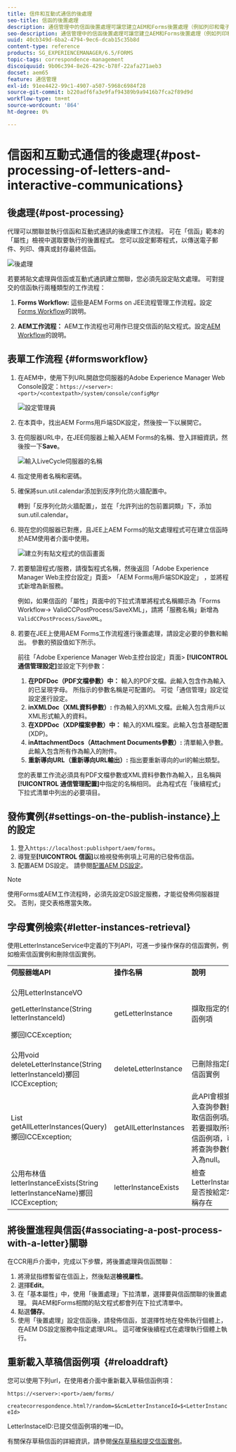 ```yaml
---
title: 信件和互動式通信的後處理
seo-title: 信函的後置處理
description: 通信管理中的信函後置處理可讓您建立AEM和Forms後置處理（例如列印和電子郵件），並將其與信函整合。
seo-description: 通信管理中的信函後置處理可讓您建立AEM和Forms後置處理（例如列印和電子郵件），並將其與信函整合。
uuid: 40cb349d-6ba2-4794-9ec6-dcab15c35b8d
content-type: reference
products: SG_EXPERIENCEMANAGER/6.5/FORMS
topic-tags: correspondence-management
discoiquuid: 9b06c394-8e26-429c-b78f-22afa271aeb3
docset: aem65
feature: 通信管理
exl-id: 91ee4422-99c1-4907-a507-5968c6984f28
source-git-commit: b220adf6fa3e9faf94389b9a9416b7fca2f89d9d
workflow-type: tm+mt
source-wordcount: '864'
ht-degree: 0%

---
```


# 信函和互動式通信的後處理{#post-processing-of-letters-and-interactive-communications}

## 後處理{#post-processing}

代理可以關聯並執行信函和互動式通訊的後處理工作流程。 可在「信函」範本的「屬性」檢視中選取要執行的後置程式。 您可以設定郵寄程式，以傳送電子郵件、列印、傳真或封存最終信函。

![後處理](assets/ppoverview.png)

若要將貼文處理與信函或互動式通訊建立關聯，您必須先設定貼文處理。 可對提交的信函執行兩種類型的工作流程：

1. **Forms Workflow:** 這些是AEM Forms on JEE流程管理工作流程。設定[Forms Workflow](#formsworkflow)的說明。

1. **AEM工作流程：** AEM工作流程也可用作已提交信函的貼文程式。設定[AEM Workflow](../../forms/using/aem-forms-workflow.md)的說明。

## 表單工作流程 {#formsworkflow}

1. 在AEM中，使用下列URL開啟您伺服器的Adobe Experience Manager Web Console設定：`https://<server>:<port>/<contextpath>/system/console/configMgr`

   ![設定管理員](assets/2configmanager-1.png)

1. 在本頁中，找出AEM Forms用戶端SDK設定，然後按一下以展開它。
1. 在伺服器URL中，在JEE伺服器上輸入AEM Forms的名稱、登入詳細資訊，然後按一下&#x200B;**Save**。

   ![輸入LiveCycle伺服器的名稱](assets/1cofigmanager.png)

1. 指定使用者名稱和密碼。
1. 確保將sun.util.calendar添加到反序列化防火牆配置中。

   轉到「反序列化防火牆配置」，並在「允許列出的包前置詞類」下，添加sun.util.calendar。

1. 現在您的伺服器已對應，且JEE上AEM Forms的貼文處理程式可在建立信函時於AEM使用者介面中使用。

   ![建立列有貼文程式的信函畫面](assets/0configmanager.png)

1. 若要驗證程式/服務，請復製程式名稱，然後返回「Adobe Experience Manager Web主控台設定」頁面> 「AEM Forms用戶端SDK設定」 ，並將程式新增為新服務。

   例如，如果信函的「屬性」頁面中的下拉式清單將程式名稱顯示為「Forms Workflow-> ValidCCPostProcess/SaveXML」，請將「服務名稱」新增為`ValidCCPostProcess/SaveXML`。

1. 若要在JEE上使用AEM Forms工作流程進行後置處理，請設定必要的參數和輸出。 參數的預設值如下所示。

   前往「Adobe Experience Manager Web主控台設定」頁面> **[!UICONTROL 通信管理設定]**&#x200B;並設定下列參數：

   1. **在PDFDoc（PDF文檔參數）中：** 輸入的PDF文檔。此輸入包含作為輸入的已呈現字母。 所指示的參數名稱是可配置的。 可從「通信管理」設定從設定進行設定。
   1. **inXMLDoc（XML資料參數）:** 作為輸入的XML文檔。此輸入包含用戶以XML形式輸入的資料。
   1. **在XDPDoc（XDP檔案參數）中：** 輸入的XML檔案。此輸入包含基礎配置(XDP)。
   1. **inAttachmentDocs（Attachment Documents參數）:** 清單輸入參數。此輸入包含所有作為輸入的附件。
   1. **重新導向URL（重新導向URL輸出）:** 指出要重新導向的url的輸出類型。

   您的表單工作流必須具有PDF文檔參數或XML資料參數作為輸入，且名稱與&#x200B;**[!UICONTROL 通信管理配置]**&#x200B;中指定的名稱相同。 此為程式在「後續程式」下拉式清單中列出的必要項目。

## 發佈實例{#settings-on-the-publish-instance}上的設定

1. 登入`https://localhost:publishport/aem/forms`。
1. 導覽至&#x200B;**[!UICONTROL 信函]**&#x200B;以檢視發佈例項上可用的已發佈信函。
1. 配置AEM DS設定。 請參閱[配置AEM DS設定](../../forms/using/configuring-the-processing-server-url-.md)。

>[!NOTE]
>
>使用Forms或AEM工作流程時，必須先設定DS設定服務，才能從發佈伺服器提交。 否則，提交表格應當失敗。

## 字母實例檢索{#letter-instances-retrieval}

使用LetterInstanceService中定義的下列API，可進一步操作保存的信函實例，例如檢索信函實例和刪除信函實例。

<table>
 <tbody>
  <tr>
   <td><strong>伺服器端API</strong></td>
   <td><strong>操作名稱</strong></td>
   <td><strong>說明</strong></td>
  </tr>
  <tr>
   <td><p>公用LetterInstanceVO</p> <p>getLetterInstance(String letterInstanceId)</p> <p>擲回ICCException; </p> </td>
   <td>getLetterInstance</td>
   <td>擷取指定的信函例項 </td>
  </tr>
  <tr>
   <td>公用void deleteLetterInstance(String letterInstanceId)擲回ICCException; </td>
   <td>deleteLetterInstance </td>
   <td>已刪除指定的信函實例 </td>
  </tr>
  <tr>
   <td>List getAllLetterInstances(Query)擲回ICCException; </td>
   <td>getAllLetterInstances </td>
   <td>此API會根據輸入查詢參數擷取信函例項。 若要擷取所有信函例項，可將查詢參數傳入為null。<br /> </td>
  </tr>
  <tr>
   <td>公用布林值letterInstanceExists(String letterInstanceName)擲回ICCException; </td>
   <td>letterInstanceExists </td>
   <td>檢查LetterInstance是否按給定名稱存在 </td>
  </tr>
 </tbody>
</table>

## 將後置進程與信函{#associating-a-post-process-with-a-letter}關聯

在CCR用戶介面中，完成以下步驟，將後置處理與信函關聯：

1. 將滑鼠指標暫留在信函上，然後點選&#x200B;**檢視屬性**。
1. 選擇&#x200B;**Edit**。
1. 在「基本屬性」中，使用「後置處理」下拉清單，選擇要與信函關聯的後置處理。 與AEM和Forms相關的貼文程式都會列在下拉式清單中。
1. 點選&#x200B;**儲存**。
1. 使用「後置處理」設定信函後，請發佈信函，並選擇性地在發佈執行個體上，在AEM DS設定服務中指定處理URL。 這可確保後續程式在處理執行個體上執行。

## 重新載入草稿信函例項  {#reloaddraft}

您可以使用下列url，在使用者介面中重新載入草稿信函例項：

`https://<server>:<port>/aem/forms/`

`createcorrespondence.html?/random=$&cmLetterInstanceId=$<LetterInstanceId>`

LetterInstaceID:已提交信函例項的唯一ID。

有關保存草稿信函的詳細資訊，請參閱[保存草稿和提交信函實例](../../forms/using/create-correspondence.md#savingdrafts)。
